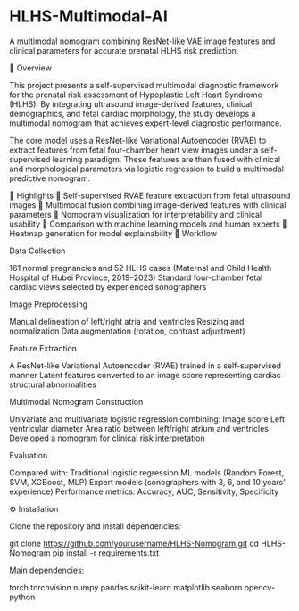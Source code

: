 # HLHS-Multimodal-AI
A multimodal nomogram combining ResNet-like VAE image features and clinical parameters for accurate prenatal HLHS risk prediction.

📘 Overview



This project presents a self-supervised multimodal diagnostic framework for the prenatal risk assessment of Hypoplastic Left Heart Syndrome (HLHS).
By integrating ultrasound image-derived features, clinical demographics, and fetal cardiac morphology, the study develops a multimodal nomogram that achieves expert-level diagnostic performance.




The core model uses a ResNet-like Variational Autoencoder (RVAE) to extract features from fetal four-chamber heart view images under a self-supervised learning paradigm. These features are then fused with clinical and morphological parameters via logistic regression to build a multimodal predictive nomogram.

🧠 Highlights
🔹 Self-supervised RVAE feature extraction from fetal ultrasound images
🔹 Multimodal fusion combining image-derived features with clinical parameters
🔹 Nomogram visualization for interpretability and clinical usability
🔹 Comparison with machine learning models and human experts
🔹 Heatmap generation for model explainability
🧩 Workflow

Data Collection


161 normal pregnancies and 52 HLHS cases (Maternal and Child Health Hospital of Hubei Province, 2019–2023)
Standard four-chamber fetal cardiac views selected by experienced sonographers

Image Preprocessing

Manual delineation of left/right atria and ventricles
Resizing and normalization
Data augmentation (rotation, contrast adjustment)

Feature Extraction

A ResNet-like Variational Autoencoder (RVAE) trained in a self-supervised manner
Latent features converted to an image score representing cardiac structural abnormalities

Multimodal Nomogram Construction

Univariate and multivariate logistic regression combining:
Image score
Left ventricular diameter
Area ratio between left/right atrium and ventricles
Developed a nomogram for clinical risk interpretation

Evaluation

Compared with:
Traditional logistic regression
ML models (Random Forest, SVM, XGBoost, MLP)
Expert models (sonographers with 3, 6, and 10 years’ experience)
Performance metrics: Accuracy, AUC, Sensitivity, Specificity

⚙️ Installation

Clone the repository and install dependencies:

git clone https://github.com/yourusername/HLHS-Nomogram.git
cd HLHS-Nomogram
pip install -r requirements.txt

Main dependencies:

torch
torchvision
numpy
pandas
scikit-learn
matplotlib
seaborn
opencv-python
